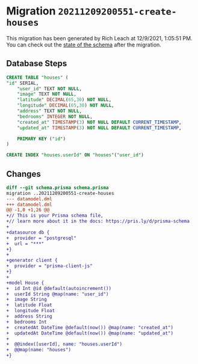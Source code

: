 # Migration `20211209200551-create-houses`

This migration has been generated by Rich Leach at 12/9/2021, 1:05:51 PM.
You can check out the [state of the schema](./schema.prisma) after the migration.

## Database Steps

```sql
CREATE TABLE "houses" (
"id" SERIAL,
    "user_id" TEXT NOT NULL,
    "image" TEXT NOT NULL,
    "latitude" DECIMAL(65,30) NOT NULL,
    "longitude" DECIMAL(65,30) NOT NULL,
    "address" TEXT NOT NULL,
    "bedrooms" INTEGER NOT NULL,
    "created_at" TIMESTAMP(3) NOT NULL DEFAULT CURRENT_TIMESTAMP,
    "updated_at" TIMESTAMP(3) NOT NULL DEFAULT CURRENT_TIMESTAMP,

    PRIMARY KEY ("id")
)

CREATE INDEX "houses.userId" ON "houses"("user_id")
```

## Changes

```diff
diff --git schema.prisma schema.prisma
migration ..20211209200551-create-houses
--- datamodel.dml
+++ datamodel.dml
@@ -1,0 +1,26 @@
+// This is your Prisma schema file,
+// learn more about it in the docs: https://pris.ly/d/prisma-schema
+
+datasource db {
+  provider = "postgresql"
+  url = "***"
+}
+
+generator client {
+  provider = "prisma-client-js"
+}
+
+model House {
+  id Int @id @default(autoincrement())
+  userId String @map(name: "user_id")
+  image String
+  latitude Float
+  longitude Float
+  address String
+  bedrooms Int
+  createdAt DateTime @default(now()) @map(name: "created_at")
+  updatedAt DateTime @default(now()) @map(name: "updated_at")
+
+  @@index([userId], name: "houses.userId")
+  @@map(name: "houses")
+}
```


